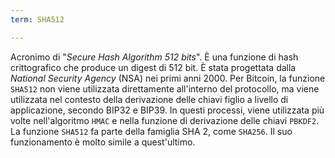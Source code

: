 ```yaml
---
term: SHA512

---
```

Acronimo di "*Secure Hash Algorithm 512 bits*". È una funzione di hash crittografico che produce un digest di 512 bit. È stata progettata dalla *National Security Agency* (NSA) nei primi anni 2000. Per Bitcoin, la funzione `SHA512` non viene utilizzata direttamente all'interno del protocollo, ma viene utilizzata nel contesto della derivazione delle chiavi figlio a livello di applicazione, secondo BIP32 e BIP39. In questi processi, viene utilizzata più volte nell'algoritmo `HMAC` e nella funzione di derivazione delle chiavi `PBKDF2`. La funzione `SHA512` fa parte della famiglia SHA 2, come `SHA256`. Il suo funzionamento è molto simile a quest'ultimo.